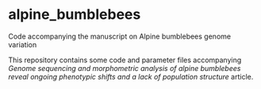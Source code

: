 # alpine_bumblebees
Code accompanying the manuscript on Alpine bumblebees genome variation

This repository contains some code and parameter files accompanying *Genome sequencing and morphometric analysis of alpine bumblebees reveal ongoing phenotypic shifts and a lack of population structure* article.
